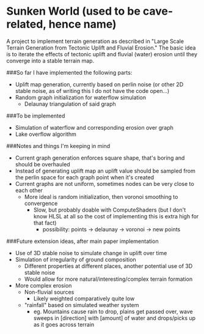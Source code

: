# Sunken World (used to be cave-related, hence name)
A project to implement terrain generation as described in "Large Scale Terrain Generation from Tectonic Uplift and
Fluvial Erosion." The basic idea is to iterate the effects of tectonic uplift and fluvial (water) erosion until they converge into a stable terrain map.

###So far I have implemented the following parts:

* Uplift map generation, currently based on perlin noise (or other 2D stable noise, as of writing this I do not have the code open...)
* Random graph initialization for waterflow simulation
    * Delaunay triangulation of said graph

###To be implemented

* Simulation of waterflow and corresponding erosion over graph
* Lake overflow algorithm

###Notes and things I'm keeping in mind

* Current graph generation enforces square shape, that's boring and should be overhauled
* Instead of generating uplift map an uplift value should be sampled from the perlin space for each graph point when it's created
* Current graphs are not uniform, sometimes nodes can be very close to each other
    * More ideal is random initialization, then voronoi smoothing to convergence
        * Slow, but probably doable with ComputeShaders (but I don't know HLSL at all so the cost of implementing this is extra high for that fact)
            * possibility: points -> delaunay -> voronoi -> new points

###Future extension ideas, after main paper implementation

* Use of 3D stable noise to simulate change in uplift over time
* Simulation of irregularity of ground composition
    * Different properties at different places, another potential use of 3D stable noise
    * Would allow for more natural/interesting/complex terrain formation
* More complex erosion
    * Non-fluvial sources
        * Likely weighted comparatively quite low
    * "rainfall" based on simulated weather system
        * eg. Mountains cause rain to drop, plains get passed over, wave sweeps in [direction] with [amount] of water and drops/picks up as it goes across terrain